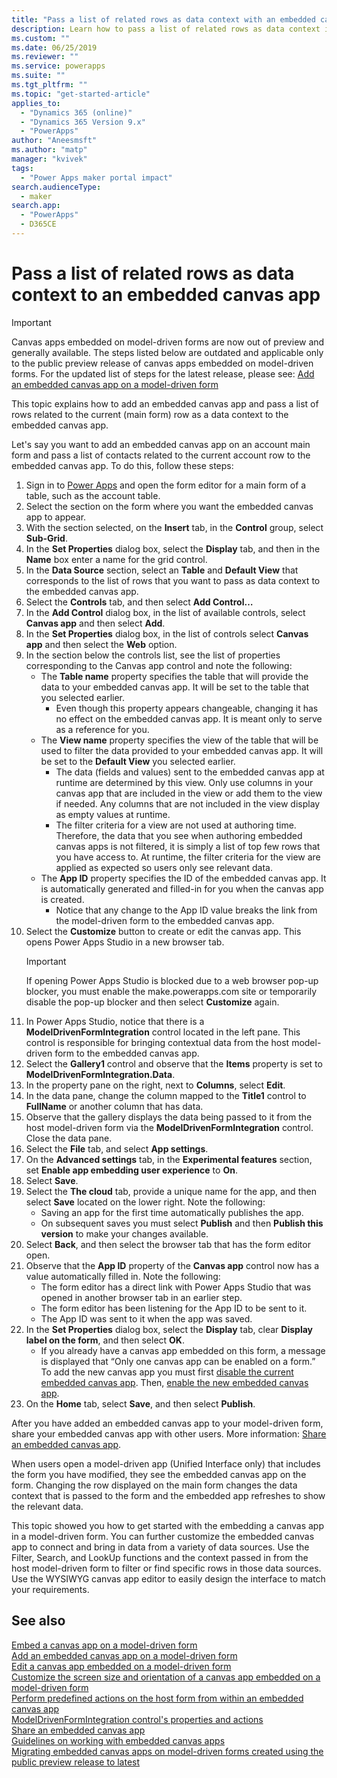 ```yaml
---
title: "Pass a list of related rows as data context with an embedded canvas app | MicrosoftDocs"
description: Learn how to pass a list of related rows as data context in an embedded canvas app
ms.custom: ""
ms.date: 06/25/2019
ms.reviewer: ""
ms.service: powerapps
ms.suite: ""
ms.tgt_pltfrm: ""
ms.topic: "get-started-article"
applies_to: 
  - "Dynamics 365 (online)"
  - "Dynamics 365 Version 9.x"
  - "PowerApps"
author: "Aneesmsft"
ms.author: "matp"
manager: "kvivek"
tags: 
  - "Power Apps maker portal impact"
search.audienceType: 
  - maker
search.app: 
  - "PowerApps"
  - D365CE
---
```


# Pass a list of related rows as data context to an embedded canvas app
> [!IMPORTANT]
> Canvas apps embedded on model-driven forms are now out of preview and generally available. The steps listed below are outdated and applicable only to the public preview release of canvas apps embedded on model-driven forms.
>  For the updated list of steps for the latest release, please see: [Add an embedded canvas app on a model-driven form](embedded-canvas-app-add-classic-designer.md)

This topic explains how to add an embedded canvas app and pass a list of rows related to the current (main form) row as a data context to the embedded canvas app.

Let's say you want to add an embedded canvas app on an account main form and pass a list of contacts related to the current account row to the embedded canvas app. To do this, follow these steps:

1.	Sign in to [Power Apps](https://make.powerapps.com/?utm_source=padocs&utm_medium=linkinadoc&utm_campaign=referralsfromdoc) and open the form editor for a main form of a table, such as the account table.
2.	Select the section on the form where you want the embedded canvas app to appear.
3.	With the section selected, on the **Insert** tab, in the **Control** group, select **Sub-Grid**.
4.	In the **Set Properties** dialog box, select the **Display** tab, and then in the **Name** box enter a name for the grid control.
5.  In the **Data Source** section, select an **Table** and **Default View** that corresponds to the list of rows that you want to pass as data context to the embedded canvas app.
6. Select the **Controls** tab, and then select **Add Control…**
7. In the **Add Control** dialog box, in the list of available controls, select **Canvas app** and then select **Add**.
8. In the **Set Properties** dialog box, in the list of controls select **Canvas app** and then select the **Web** option.
9. In the section below the controls list, see the list of properties corresponding to the Canvas app control and note the following:
     - The **Table name** property specifies the table that will provide the data to your embedded canvas app. It will be set to the table that you selected earlier.
         -  Even though this property appears changeable, changing it has no effect on the embedded canvas app. It is meant only to serve as a reference for you.
     -  The **View name** property specifies the view of the table that will be used to filter the data provided to your embedded canvas app. It will be set to the **Default View** you selected earlier.
         -  The data (fields and values) sent to the embedded canvas app at runtime are determined by this view. Only use columns in your canvas app that are included in the view or add them to the view if needed. Any columns that are not included in the view display as empty values at runtime.
         -  The filter criteria for a view are not used at authoring time. Therefore, the data that you see when authoring embedded canvas apps is not filtered, it is simply a list of top few rows that you have access to. At runtime, the filter criteria for the view are applied as expected so users only see relevant data.
     -  The **App ID** property specifies the ID of the embedded canvas app. It is automatically generated and filled-in for you when the canvas app is created.
         - 	Notice that any change to the App ID value breaks the link from the model-driven form to the embedded canvas app.
10.	Select the **Customize** button to create or edit the canvas app. This opens Power Apps Studio in a new browser tab.
	 > [!IMPORTANT]
     > If opening Power Apps Studio is blocked due to a web browser pop-up blocker, you must enable the make.powerapps.com site or temporarily disable the pop-up blocker and then select **Customize** again. 
11.	In Power Apps Studio, notice that there is a **ModelDrivenFormIntegration** control located in the left pane. This control is responsible for bringing contextual data from the host model-driven form to the embedded canvas app. 
12.	Select the **Gallery1** control and observe that the **Items** property is set to **ModelDrivenFormIntegration.Data**.
13.	In the property pane on the right, next to **Columns**, select **Edit**.
14.	In the data pane, change the column mapped to the **Title1** control to **FullName** or another column that has data.
15.	Observe that the gallery displays the data being passed to it from the host model-driven form via the **ModelDrivenFormIntegration** control. Close the data pane.
16.	Select the **File** tab, and select **App settings**.
17.	On the **Advanced settings** tab, in the **Experimental features** section, set **Enable app embedding user experience** to **On**.
18. Select **Save**. 
19. Select the **The cloud** tab, provide a unique name for the app, and then select **Save** located on the lower right. Note the following: 
    -  Saving an app for the first time automatically publishes the app. 
	  -  On subsequent saves you must select **Publish** and then **Publish this version** to make your changes available.
20.	Select **Back**, and then select the browser tab that has the form editor open. 
21.	Observe that the **App ID** property of the **Canvas app** control now has a value automatically filled in. Note the following: 
     - 	The form editor has a direct link with Power Apps Studio that was opened in another browser tab in an earlier step.
     - 	The form editor has been listening for the App ID to be sent to it.
     - 	The App ID was sent to it when the app was saved.
22.	In the **Set Properties** dialog box, select the **Display** tab, clear **Display label on the form**, and then select **OK**.
     - If you already have a canvas app embedded on this form, a message is displayed that “Only one canvas app can be enabled on a form.” To add the new canvas app you must first [disable the current embedded canvas app](embedded-canvas-app-guidelines.md#disable-an-embedded-canvas-app). Then, [enable the new embedded canvas app](embedded-canvas-app-guidelines.md#enable-an-embedded-canvas-app).
23.	On the **Home** tab, select **Save**, and then select **Publish**.

After you have added an embedded canvas app to your model-driven form, share your embedded canvas app with other users. More information: [Share an embedded canvas app](share-embedded-canvas-app.md).

When users open a model-driven app (Unified Interface only) that includes the form you have modified, they see the embedded canvas app on the form. Changing the row displayed on the main form changes the data context that is passed to the form and the embedded app refreshes to show the relevant data.

This topic showed you how to get started with the embedding a canvas app in a model-driven form. You can further customize the embedded canvas app to connect and bring in data from a variety of data sources. Use the Filter, Search, and LookUp functions and the context passed in from the host model-driven form to filter or find specific rows in those data sources. Use the WYSIWYG canvas app editor to easily design the interface to match your requirements.

## See also
[Embed a canvas app on a model-driven form](embed-canvas-app-in-form.md) <br />
[Add an embedded canvas app on a model-driven form](embedded-canvas-app-add-classic-designer.md) <br />
[Edit a canvas app embedded on a model-driven form](embedded-canvas-app-edit-classic-designer.md) <br />
[Customize the screen size and orientation of a canvas app embedded on a model-driven form](embedded-canvas-app-customize-screen.md) <br />
[Perform predefined actions on the host form from within an embedded canvas app](embedded-canvas-app-actions.md) <br />
[ModelDrivenFormIntegration control's properties and actions](embedded-canvas-app-properties-actions.md) <br />
[Share an embedded canvas app](share-embedded-canvas-app.md) <br />
[Guidelines on working with embedded canvas apps](embedded-canvas-app-guidelines.md) <br />
[Migrating embedded canvas apps on model-driven forms created using the public preview release to latest](embedded-canvas-app-migrate-from-preview.md) <br />
